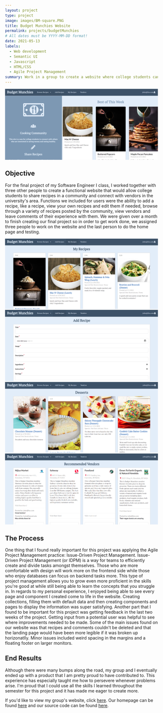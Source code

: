 ```yaml
---
layout: project
type: project
image: images/BM-square.PNG
title: Budget Munchies Website
permalink: projects/budgetMunchies
# All dates must be YYYY-MM-DD format!
date: 2021-05-13
labels:
  - Web development
  - Semantic UI 
  - Javascript
  - HTML/CSS
  - Agile Project Management
summary: Work in a group to create a website where college students can share recipes and connect with vendors in the UH Manoa area.
---
```


  <img class="ui large centered rounded image" src="../images/BM-homepage.PNG">

## Objective
For the final project of my Software Engineer I class, I worked together with three other people to create a functional website that would allow college students to share recipes in a community and connect with vendors in the university's area. Functions we included for users were the ability to add a recipe, like a recipe, view your own recipes and edit them if needed, browse through a variety of recipes posted by the community, view vendors and leave comments of their experience with them. We were given   over a month to finish creating our final project so in order to get work done, we assigned three people to work on the website and the last person to do the home page and testing. 

<div class="ui medium centered images">
  <img class="ui image" src="../images/BM-myrecipes.PNG">
  <img class="ui image" src="../images/BM-addrecipe.PNG">
  <img class="ui image" src="../images/BM-browse.PNG">
  <img class="ui image" src="../images/BM-vendors.PNG">
</div>

## The Process
One thing that I found really important for this project was applying the Agile Project Management practice: Issue-Driven Project Management. Issue-Driven Project Management (or IDPM) is a way for teams to efficiently create and divide tasks amongst themselves. Those who are more comfortable with design will work more on the frontend side while those who enjoy databases can focus on backend tasks more. This type of project management allows you to grow even more proficient in the skills you're good at while still being able to learn the concepts that you struggle in. In regards to my personal experience, I enjoyed being able to see every page and component I created come to life in the website. Creating collections, filling them with default data and then creating components and pages to display the information was super satisfying. Another part that I found to be important for this project was getting feedback in the last two weeks of the project. Getting input from a potential user was helpful to see where improvements needed to be made. Some of the main issues found on our website was that recipes and comments couldn't be deleted and that the landing page would have been more legible if it was broken up horizonatlly. Minor issues included weird spacing in the margins and a floating footer on larger monitors.

## End Results
Although there were many bumps along the road, my group and I eventually ended up with a product that I am pretty proud to have contributed to. This experience has especially taught me how to persevere whenever problems arise. I'm proud that I could use all the skills I learned throughout the semester for this project and it has made me eager to create more. 

If you'd like to view my group's website, click [here](https://budgetmunchies.xyz/#/). Our homepage can be found [here](https://budget-munchies.github.io/) and our source code can be found [here](https://github.com/budget-munchies/budget-munchies-project).
